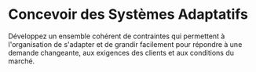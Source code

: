 # Concevoir des Systèmes Adaptatifs

<summary>
Développez un ensemble cohérent de contraintes qui permettent à l'organisation de s'adapter et de grandir facilement pour répondre à une demande changeante, aux exigences des clients et aux conditions du marché.
</summary>
